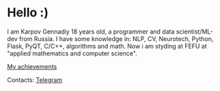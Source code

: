 # Hello :)

I am Karpov Gennadiy 18 years old, a programmer and data scientist/ML-dev from Russia. I have some knowledge in: NLP, CV, Neurotech, Python, Flask, PyQT, C/C++, algorithms and math. Now i am styding at FEFU at "applied mathematics and computer science".

[My achievements](https://disk.yandex.ru/d/W6euycGLb6Pq9w)

Contacts: [Telegram](t.me/riko125)
